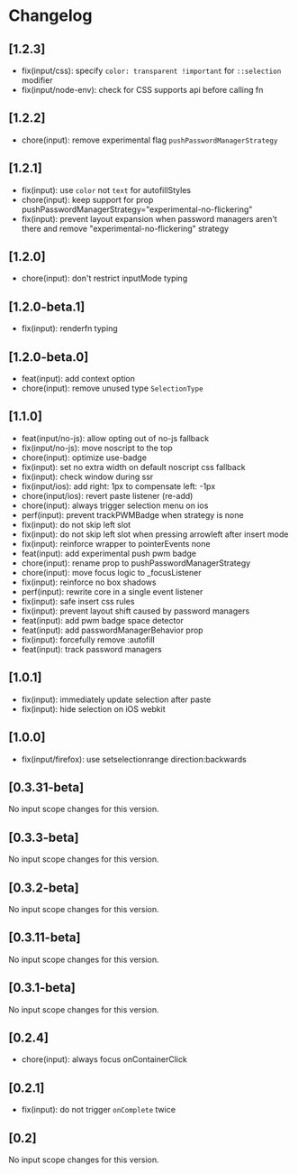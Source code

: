 # Changelog

## [1.2.3]

- fix(input/css): specify `color: transparent !important` for `::selection` modifier
- fix(input/node-env): check for CSS supports api before calling fn

## [1.2.2]

- chore(input): remove experimental flag `pushPasswordManagerStrategy`

## [1.2.1]

- fix(input): use `color` not `text` for autofillStyles
- chore(input): keep support for prop pushPasswordManagerStrategy="experimental-no-flickering"
- fix(input): prevent layout expansion when password managers aren't there and remove "experimental-no-flickering" strategy

## [1.2.0]

- chore(input): don't restrict inputMode typing

## [1.2.0-beta.1]

- fix(input): renderfn typing

## [1.2.0-beta.0]

- feat(input): add context option
- chore(input): remove unused type `SelectionType`

## [1.1.0]

- feat(input/no-js): allow opting out of no-js fallback
- fix(input/no-js): move noscript to the top
- chore(input): optimize use-badge
- fix(input): set no extra width on default noscript css fallback
- fix(input): check window during ssr
- fix(input/ios): add right: 1px to compensate left: -1px
- chore(input/ios): revert paste listener (re-add)
- chore(input): always trigger selection menu on ios
- perf(input): prevent trackPWMBadge when strategy is none
- fix(input): do not skip left slot
- fix(input): do not skip left slot when pressing arrowleft after insert mode
- fix(input): reinforce wrapper to pointerEvents none
- feat(input): add experimental push pwm badge
- chore(input): rename prop to pushPasswordManagerStrategy
- chore(input): move focus logic to _focusListener
- fix(input): reinforce no box shadows
- perf(input): rewrite core in a single event listener
- fix(input): safe insert css rules
- fix(input): prevent layout shift caused by password managers
- feat(input): add pwm badge space detector
- feat(input): add passwordManagerBehavior prop
- fix(input): forcefully remove :autofill
- feat(input): track password managers

## [1.0.1]

- fix(input): immediately update selection after paste
- fix(input): hide selection on iOS webkit

## [1.0.0]

- fix(input/firefox): use setselectionrange direction:backwards

## [0.3.31-beta]

No input scope changes for this version.

## [0.3.3-beta]

No input scope changes for this version.

## [0.3.2-beta]

No input scope changes for this version.

## [0.3.11-beta]

No input scope changes for this version.

## [0.3.1-beta]

No input scope changes for this version.

## [0.2.4]

- chore(input): always focus onContainerClick

## [0.2.1]

- fix(input): do not trigger `onComplete` twice

## [0.2]

No input scope changes for this version.